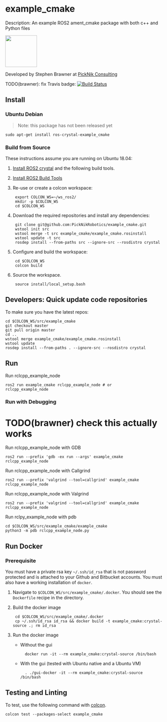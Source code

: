 # example_cmake

Description: An example ROS2 ament_cmake package with both c++ and Python files

<img src="https://picknik.ai/images/logo.jpg" width="100">

Developed by Stephen Brawner at [PickNik Consulting](http://picknik.ai/)

TODO(brawner): fix Travis badge:
[![Build Status](https://travis-ci.com/PickNikRobotics/example_cmake.svg?token=o9hPQnr2kShM9ckDs6J8&branch=master)](https://travis-ci.com/PickNikRobotics/example_cmake)

## Install

### Ubuntu Debian

> Note: this package has not been released yet

    sudo apt-get install ros-crystal-example_cmake

### Build from Source

These instructions assume you are running on Ubuntu 18.04:

1. [Install ROS2 crystal](https://index.ros.org/doc/ros2/Installation/) and the following build tools.

1. [Install ROS2 Build Tools](https://index.ros.org/doc/ros2/Installation/Linux-Development-Setup/#install-development-tools-and-ros-tools)

1. Re-use or create a colcon workspace:


        export COLCON_WS=~/ws_ros2/
        mkdir -p $COLCON_WS
        cd $COLCON_WS

1. Download the required repositories and install any dependencies:

        git clone git@github.com:PickNikRobotics/example_cmake.git
        wstool init src
        wstool merge -t src example_cmake/example_cmake.rosinstall
        wstool update -t src
        rosdep install --from-paths src --ignore-src --rosdistro crystal

1. Configure and build the workspace:

        cd $COLCON_WS
        colcon build

1. Source the workspace.

        source install/local_setup.bash

## Developers: Quick update code repositories

To make sure you have the latest repos:

    cd $COLCON_WS/src/example_cmake
    git checkout master
    git pull origin master
    cd ..
    wstool merge example_cmake/example_cmake.rosinstall
    wstool update
    rosdep install --from-paths . --ignore-src --rosdistro crystal

## Run

Run rclcpp_example_node
```
ros2 run example_cmake rclcpp_example_node # or
rclcpp_example_node
```

### Run with Debugging

# TODO(brawner) check this actually works
Run rclcpp_example_node with GDB
```
ros2 run --prefix 'gdb -ex run --args' example_cmake rclcpp_example_node
```

Run rclcpp_example_node with Callgrind
```
ros2 run --prefix 'valgrind --tool=callgrind' example_cmake rclcpp_example_node
```

Run rclcpp_example_node with Valgrind
```
ros2 run --prefix 'valgrind --tool=callgrind' example_cmake rclcpp_example_node
```

Run rclpy_example_node with pdb
```
cd $COLCON_WS/src/example_cmake/example_cmake
python3 -m pdb rclcpp_example_node.py
```

## Run Docker

### Prerequisite

You must have a private rsa key `~/.ssh/id_rsa` that is not password protected and is attached to your Github and Bitbucket accounts. You must also have a working installation of `docker`.

1. Navigate to `$COLCON_WS/src/example_cmake/.docker`. You should see the `Dockerfile` recipe in the directory.

1. Build the docker image

        cd $COLCON_WS/src/example_cmake/.docker
        cp ~/.ssh/id_rsa id_rsa && docker build -t example_cmake:crystal-source .; rm id_rsa

1. Run the docker image

    * Without the gui

            docker run -it --rm example_cmake:crystal-source /bin/bash

    * With the gui (tested with Ubuntu native and a Ubuntu VM)

            . ./gui-docker -it --rm example_cmake:crystal-source /bin/bash


## Testing and Linting

To test, use the following command with [colcon](https://colcon.readthedocs.io/en/released/).

    colcon test --packages-select example_cmake
